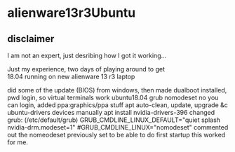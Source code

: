 # alienware13r3Ubuntu
## disclaimer
I am not an expert, just desribing how I got it working...

Just my experience, two days of playing around to get  
18.04 running on new alienware 13 r3 laptop

did some of the update (BIOS) from windows, then made dualboot
installed, pwd login, so virtual terminals work
ubuntu18.04
grub nomodeset
no you can login, 
added ppa:graphics/ppa stuff
apt auto-clean, update, upgrade &c 
ubuntu-drivers devices
manually apt install nvidia-drivers-396
changed grub: (/etc/default/grub)
GRUB_CMDLINE_LINUX_DEFAULT="quiet splash nvidia-drm.modeset=1"
#GRUB_CMDLINE_LINUX="nomodeset"
commented out the nomeodeset previously set to be able to do first startup
this worked for me. 
